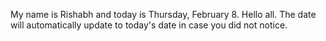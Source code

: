 My name is Rishabh and today is Thursday, February 8. Hello all. The date will automatically update to today's date in case you did not notice.
